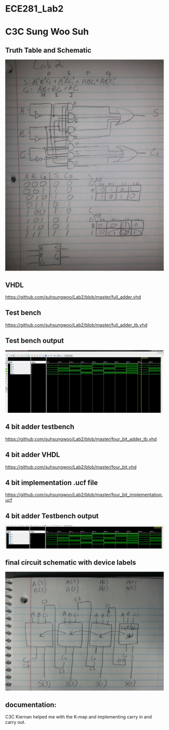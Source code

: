ECE281_Lab2
==========
# C3C Sung Woo Suh

## Truth Table and Schematic

![Schematics](Schematics.jpg)

## VHDL
https://github.com/suhsungwoo/Lab2/blob/master/full_adder.vhd

## Test bench
 https://github.com/suhsungwoo/Lab2/blob/master/full_adder_tb.vhd
 
## Test bench output

![Prelab_Screenshot_2](Prelab_Screenshot_2.JPG)

## 4 bit adder testbench
https://github.com/suhsungwoo/Lab2/blob/master/four_bit_adder_tb.vhd

## 4 bit adder VHDL
https://github.com/suhsungwoo/Lab2/blob/master/four_bit.vhd

## 4 bit implementation .ucf file
https://github.com/suhsungwoo/Lab2/blob/master/four_bit_implementation.ucf

## 4 bit adder Testbench output
![four_bit_tb_screenshot](four_bit_tb_screenshot.JPG)

## final circuit schematic with device labels
![final_circuit_schematic](final_circuit_schematic.jpg)


## documentation:
C3C Kiernan helped me with the K-map and implementing carry in and carry out.

